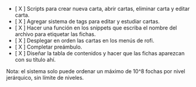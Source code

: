 - [ X ] Scripts para crear nueva carta, abrir cartas, eliminar carta y editar carta.
- [ X ] Agregar sistema de tags para editar y estudiar cartas.
- [ X ] Hacer una función en los snippets que escriba el nombre del archivo para etiquetar las fichas.
- [ X ] Desplegar en orden las cartas en los menús de rofi.
- [ X ] Completar preámbulo.
- [ X ] Diseñar la tabla de contenidos y hacer que las fichas aparezcan con su título ahí.

Nota: el sistema solo puede ordenar un máximo de 10^8 fochas por nivel jerárquico, sin límite de niveles.
